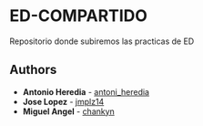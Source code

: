 # ED-COMPARTIDO
Repositorio donde subiremos las practicas de ED

## Authors

* **Antonio Heredia** - [antoni_heredia](https://github.com/antoni_heredia)
* **Jose Lopez** - [jmplz14](https://github.com/jmplz14)
* **Miguel Angel** - [chankyn](https://github.com/chankyn)
